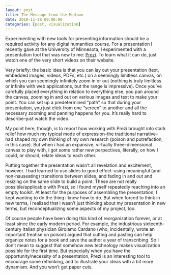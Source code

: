 ```yaml
--- 
layout: post 
title: The Message from the Medium
date: 2010-11-28 00:00:00
categories: [post, visualization]
---
```


Experimenting with new tools for presenting information should be a required activity for any digital humanities course. For a presentation I recently gave at the University of Minnesota, I experimented with a presentation tool that was new to me: [Prezi](http://prezi.com). To learn what it can do, just watch one of the very short videos on their website. 

Very briefly: the basic idea is that you can lay out your presentation (text, embedded images, videos, PDFs, etc.) on a seemingly limitless canvas, on which you can seemingly infinitely zoom in or out (nothing is truly limitless or infinite with web applications, but the range is impressive). Once you&#8217;ve carefully placed everything in relation to everything else, you pan around the canvas, zooming in and out on various images and text to make your point. You can set up a predetermined &#8220;path&#8221; so that during your presentation, you just click from one &#8220;screen&#8221; to another and all the necessary zooming and panning happens for you. It&#8217;s really hard to describe&#8211;just watch the video.

My point here, though, is to report how working with Prezi brought into stark relief how much my typical mode of expression&#8211;the traditional narrative&#8211;had shaped my own thinking of my own research (poison and putrefaction, in this case). But when i had an expansive, virtually three-dimensional canvas to play with, i got some rather new perpectives, literally, on how I could, or should, relate ideas to each other.

Putting together the presentation wasn&#8217;t all revelation and excitement, however. I had learned to use slides to good effect&#8211;using meaningful (and non-nauseating) transitions between slides, and fading in and out and resizing on the same slide to build a point. These are not really possible/applicable with Prezi, so i found myself repeatedly reaching into an empty toolkit. At least for the purposes of assembling the presentation, I kept wanting to do the thing i knew how to do. But when forced to think in new terms, i realized that i wasn&#8217;t just thinking about my presentation in new terms, but reconceptualizing some aspects of my project, too. 

Of course people have been doing this kind of reorganization forever, or at least since the early modern period. For example, the industrious sixteenth-century Italian physician Girolamo Cardano (who, incidentally, wrote an important treatise on poison) argued that cutting and pasting can help organize notes for a book and save the author a year of transcribing. So I don&#8217;t mean to suggest that somehow new technology makes visualization possible for the first time. But especially when you have the opportunity/necessity of a presentation, Prezi is an interesting tool to encourage some rethinking, and to illustrate your ideas with a bit more dynamism. And you won&#8217;t get paper cuts.
